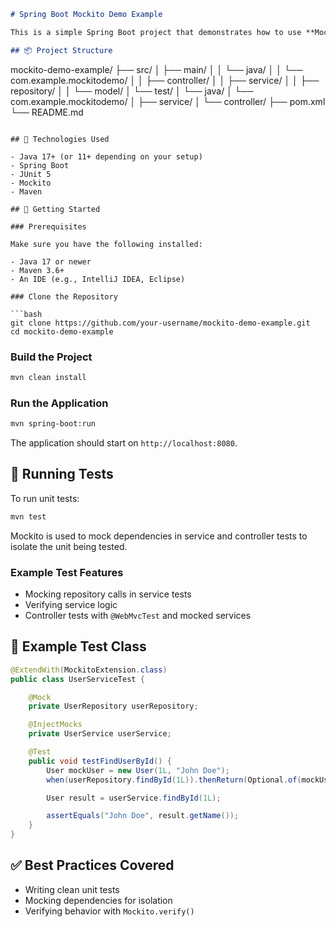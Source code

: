 ```markdown
# Spring Boot Mockito Demo Example

This is a simple Spring Boot project that demonstrates how to use **Mockito** for unit testing. It covers mocking dependencies, writing service layer tests, and basic controller testing using `@Mock`, `@InjectMocks`, and `@WebMvcTest`.

## 📦 Project Structure

```

mockito-demo-example/
├── src/
│   ├── main/
│   │   └── java/
│   │       └── com.example.mockitodemo/
│   │           ├── controller/
│   │           ├── service/
│   │           ├── repository/
│   │           └── model/
│   └── test/
│       └── java/
│           └── com.example.mockitodemo/
│               ├── service/
│               └── controller/
├── pom.xml
└── README.md

````

## 🧰 Technologies Used

- Java 17+ (or 11+ depending on your setup)
- Spring Boot
- JUnit 5
- Mockito
- Maven

## 🚀 Getting Started

### Prerequisites

Make sure you have the following installed:

- Java 17 or newer
- Maven 3.6+
- An IDE (e.g., IntelliJ IDEA, Eclipse)

### Clone the Repository

```bash
git clone https://github.com/your-username/mockito-demo-example.git
cd mockito-demo-example
````

### Build the Project

```bash
mvn clean install
```

### Run the Application

```bash
mvn spring-boot:run
```

The application should start on `http://localhost:8080`.

## 🧪 Running Tests

To run unit tests:

```bash
mvn test
```

Mockito is used to mock dependencies in service and controller tests to isolate the unit being tested.

### Example Test Features

* Mocking repository calls in service tests
* Verifying service logic
* Controller tests with `@WebMvcTest` and mocked services

## 📁 Example Test Class

```java
@ExtendWith(MockitoExtension.class)
public class UserServiceTest {

    @Mock
    private UserRepository userRepository;

    @InjectMocks
    private UserService userService;

    @Test
    public void testFindUserById() {
        User mockUser = new User(1L, "John Doe");
        when(userRepository.findById(1L)).thenReturn(Optional.of(mockUser));

        User result = userService.findById(1L);

        assertEquals("John Doe", result.getName());
    }
}
```

## ✅ Best Practices Covered

* Writing clean unit tests
* Mocking dependencies for isolation
* Verifying behavior with `Mockito.verify()`
